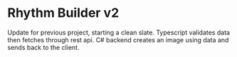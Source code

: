 # Rhythm Builder v2

Update for previous project, starting a clean slate.
Typescript validates data then fetches through rest api.
C# backend creates an image using data and sends back to the client.
